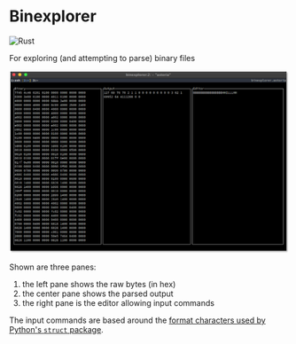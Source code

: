 # Binexplorer

![Rust](https://github.com/mindriot101/binexplorer/workflows/Rust/badge.svg)

For exploring (and attempting to parse) binary files

![Overview](./.readme/overview.png)

Shown are three panes:

1. the left pane shows the raw bytes (in hex)
2. the center pane shows the parsed output
3. the right pane is the editor allowing input commands

The input commands are based around the [format characters used by Python's
`struct` package][struct-docs].

[struct-docs]: https://docs.python.org/3.8/library/struct.html#format-characters
